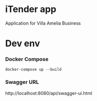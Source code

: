 # iTender app
Application for Villa Amelia Business


# Dev env

### Docker Compose
`docker-compose up --build`

### Swagger URL
http://localhost:8080/api/swagger-ui.html
